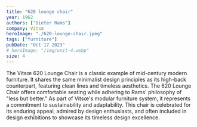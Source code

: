 ```yaml
---
title: "620 lounge chair"
year: 1962
authors: ["Dieter Rams"]
company: Vitsœ
heroImage: "./620-lounge-chair.jpeg"
tags: ["furniture"]
pubDate: "Oct 17 2023"
# heroImage: "/img/unit-4.webp"
size: 4
---
```


The Vitsœ 620 Lounge Chair is a classic example of mid-century modern furniture. It shares the same minimalist design principles as its high-back counterpart, featuring clean lines and timeless aesthetics. The 620 Lounge Chair offers comfortable seating while adhering to Rams' philosophy of "less but better." As part of Vitsœ's modular furniture system, it represents a commitment to sustainability and adaptability. This chair is celebrated for its enduring appeal, admired by design enthusiasts, and often included in design exhibitions to showcase its timeless design excellence.
